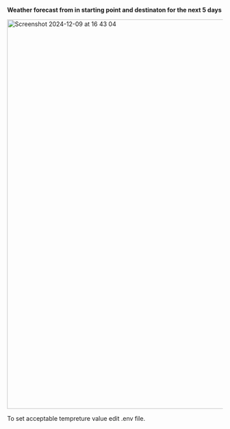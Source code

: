 **Weather forecast from in starting point and destinaton for the next 5 days**

<img width="909" alt="Screenshot 2024-12-09 at 16 43 04" src="https://github.com/user-attachments/assets/037a8fa6-a4b2-45e9-ae34-d6fd371e1b99">

To set acceptable tempreture value edit .env file.
